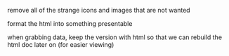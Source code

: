 
remove all of the strange icons and images that are not wanted

format the html into something presentable


when grabbing data, keep the version with html so that we can rebuild the html doc later on (for easier viewing)
